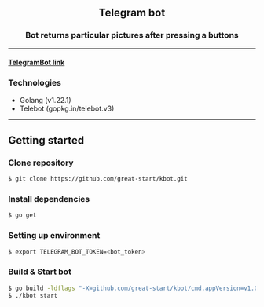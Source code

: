 <h2 align="center">Telegram bot</h2>

<h3 align="center">Bot returns particular pictures after pressing a buttons</h3>

---

#### [TelegramBot link](https://t.me/ev_bill_kbot)

### Technologies

- Golang (v1.22.1)
- Telebot (gopkg.in/telebot.v3)

---

## Getting started

### Clone repository

```bash
$ git clone https://github.com/great-start/kbot.git
```

### Install dependencies

```bash
$ go get
```

### Setting up environment

```bash
$ export TELEGRAM_BOT_TOKEN=<bot_token>
```

### Build & Start bot

```bash
$ go build -ldflags "-X=github.com/great-start/kbot/cmd.appVersion=v1.0.3"
$ ./kbot start
```
